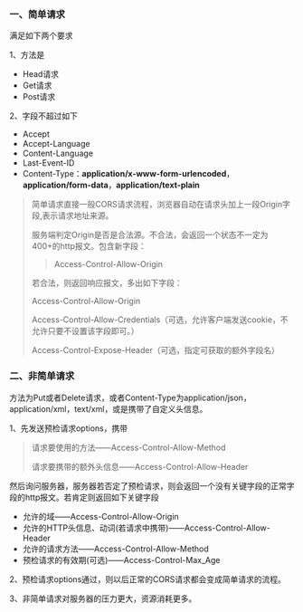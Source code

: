 ### 一、简单请求

满足如下两个要求

1、方法是

* Head请求
* Get请求
* Post请求

2、字段不超过如下

* Accept
* Accept-Language
* Content-Language
* Last-Event-ID
* Content-Type：**application/x-www-form-urlencoded**，**application/form-data**，**application/text-plain**

> 简单请求直接一般CORS请求流程，浏览器自动在请求头加上一段Origin字段,表示请求地址来源。
>
> 服务端判定Origin是否是合法源。不合法，会返回一个状态不一定为400+的http报文。包含新字段：
>
> > Access-Control-Allow-Origin
>
> 若合法，则返回响应报文，多出如下字段：
>
> Access-Control-Allow-Origin
>
> Access-Control-Allow-Credentials（可选，允许客户端发送cookie，不允许只要不设置该字段即可。）
>
> Access-Control-Expose-Header（可选，指定可获取的额外字段名）

### 二、非简单请求

方法为Put或者Delete请求，或者Content-Type为application/json，application/xml，text/xml，或是携带了自定义头信息。

1、先发送预检请求options，携带

> 请求要使用的方法——Access-Control-Allow-Method
>
> 请求要携带的额外头信息——Access-Control-Allow-Header

然后询问服务器，服务器若否定了预检请求，则会返回一个没有关键字段的正常字段的http报文。若肯定则返回如下关键字段

* 允许的域——Access-Control-Allow-Origin
* 允许的HTTP头信息、动词(若请求中携带)——Access-Control-Allow-Header
* 允许的请求方法——Access-Control-Allow-Method
* 预检请求的有效期(可选)——Access-Control-Max_Age

2、预检请求options通过，则以后正常的CORS请求都会变成简单请求的流程。

3、非简单请求对服务器的压力更大，资源消耗更多。